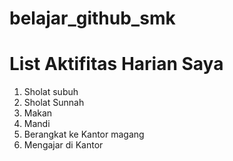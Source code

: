 # belajar_github_smk
# List Aktifitas Harian Saya
1. Sholat subuh
2. Sholat Sunnah
3. Makan
4. Mandi
5. Berangkat ke Kantor magang
6. Mengajar di Kantor
